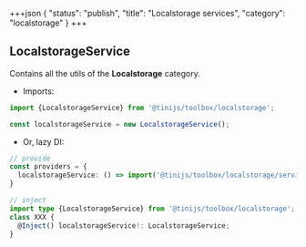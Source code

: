 +++json
{
  "status": "publish",
  "title": "Localstorage services",
  "category": "localstorage"
}
+++

## LocalstorageService

Contains all the utils of the **Localstorage** category.

- Imports:

```ts
import {LocalstorageService} from '@tinijs/toolbox/localstorage';

const localstorageService = new LocalstorageService();
```

- Or, lazy DI:

```ts
// provide
const providers = {
  localstorageService: () => import('@tinijs/toolbox/localstorage/service.js');
}

// inject
import type {LocalstorageService} from '@tinijs/toolbox/localstorage';
class XXX {
  @Inject() localstorageService!: LocalstorageService;
}
```